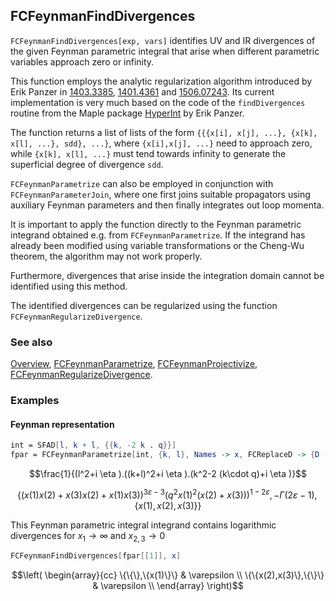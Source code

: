 ## FCFeynmanFindDivergences

`FCFeynmanFindDivergences[exp, vars]` identifies UV and IR divergences of the given Feynman parametric integral that arise when different parametric variables approach zero or infinity.

This function employs the analytic regularization algorithm introduced by Erik Panzer in [1403.3385](https://arxiv.org/abs/1403.3385), [1401.4361](https://arxiv.org/abs/1401.4361) and [1506.07243](https://arxiv.org/abs/1506.07243). Its current implementation is very much based on the code of the `findDivergences` routine from the Maple package [HyperInt](https://bitbucket.org/PanzerErik/hyperint/) by Erik Panzer.

The function returns a list of lists of the form `{{{x[i], x[j], ...}, {x[k], x[l], ...}, sdd}, ...}`, where
`{x[i],x[j], ...}` need to approach zero, while `{x[k], x[l], ...}` must tend towards infinity to generate the superficial degree of divergence `sdd`.

`FCFeynmanParametrize` can also be employed in conjunction with `FCFeynmanParameterJoin`, where one first joins suitable propagators using auxiliary Feynman parameters and then finally integrates out loop momenta.

It is important to apply the function directly to the Feynman parametric integrand obtained e.g. from `FCFeynmanParametrize`. If the integrand has already been modified using variable transformations or the Cheng-Wu theorem, the  algorithm may not work properly.

Furthermore, divergences that arise inside the integration domain cannot be identified using this method.

The identified divergences can be regularized using the function `FCFeynmanRegularizeDivergence`.

### See also

[Overview](Extra/FeynCalc.md), [FCFeynmanParametrize](FCFeynmanParametrize.md), [FCFeynmanProjectivize](FCFeynmanProjectivize.md), [FCFeynmanRegularizeDivergence](FCFeynmanRegularizeDivergence.md).

### Examples

#### Feynman representation

```mathematica
int = SFAD[l, k + l, {{k, -2 k . q}}]
fpar = FCFeynmanParametrize[int, {k, l}, Names -> x, FCReplaceD -> {D -> 4 - 2 Epsilon}]
```

$$\frac{1}{(l^2+i \eta ).((k+l)^2+i \eta ).(k^2-2 (k\cdot q)+i \eta )}$$

$$\left\{(x(1) x(2)+x(3) x(2)+x(1) x(3))^{3 \varepsilon -3} \left(q^2 x(1)^2 (x(2)+x(3))\right)^{1-2 \varepsilon },-\Gamma (2 \varepsilon -1),\{x(1),x(2),x(3)\}\right\}$$

This Feynman parametric integral integrand contains logarithmic divergences for $x_1 \to \infty$ and $x_{2,3} \to 0$

```mathematica
FCFeynmanFindDivergences[fpar[[1]], x]
```

$$\left(
\begin{array}{cc}
 \{\{\},\{x(1)\}\} & \varepsilon  \\
 \{\{x(2),x(3)\},\{\}\} & \varepsilon  \\
\end{array}
\right)$$